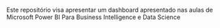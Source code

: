 Este  repositório visa apresentar um dashboard apresentado nas aulas de  Microsoft Power BI Para Business Intelligence e Data Science
